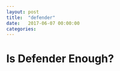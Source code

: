 ```yaml
---
layout: post
title:  "defender"
date:   2017-06-07 00:00:00
categories:
---
```


# Is Defender Enough?